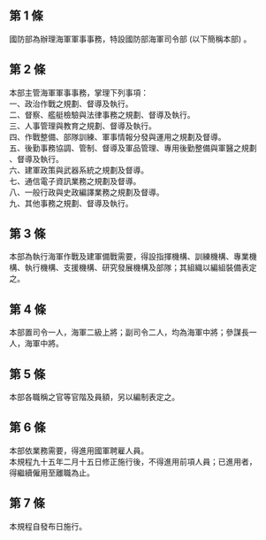 第 1 條
-------
國防部為辦理海軍軍事事務，特設國防部海軍司令部 (以下簡稱本部) 。

第 2 條
-------
本部主管海軍軍事事務，掌理下列事項：  
一、政治作戰之規劃、督導及執行。  
二、督察、艦艇檢驗與法律事務之規劃、督導及執行。  
三、人事管理與教育之規劃、督導及執行。  
四、作戰整備、部隊訓練、軍事情報分發與運用之規劃及督導。  
五、後勤事務協調、管制、督導及軍品管理、專用後勤整備與軍醫之規劃  
    、督導及執行。  
六、建軍政策與武器系統之規劃及督導。  
七、通信電子資訊業務之規劃及督導。  
八、一般行政與史政編譯業務之規劃及督導。  
九、其他事務之規劃、督導及執行。

第 3 條
-------
本部為執行海軍作戰及建軍備戰需要，得設指揮機構、訓練機構、專業機  
構、執行機構、支援機構、研究發展機構及部隊；其組織以編組裝備表定  
之。

第 4 條
-------
本部置司令一人，海軍二級上將；副司令二人，均為海軍中將；參謀長一  
人，海軍中將。

第 5 條
-------
本部各職稱之官等官階及員額，另以編制表定之。

第 6 條
-------
本部依業務需要，得進用國軍聘雇人員。  
本規程九十五年二月十五日修正施行後，不得進用前項人員；已進用者，  
得繼續僱用至離職為止。

第 7 條
-------
本規程自發布日施行。

